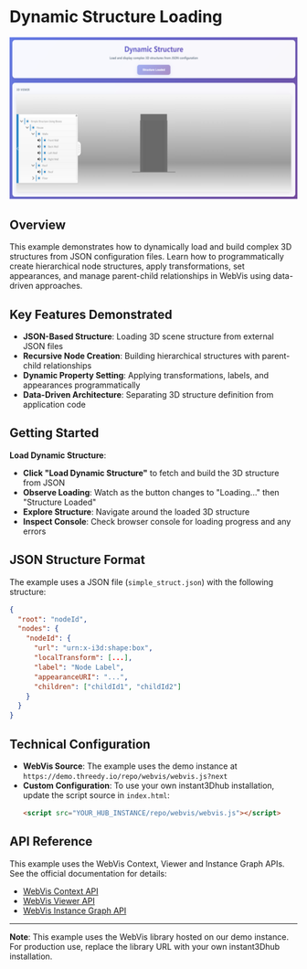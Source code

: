 
# Dynamic Structure Loading

![Dynamic Structure Loading](./thumb.png)

## Overview

This example demonstrates how to dynamically load and build complex 3D structures from JSON configuration files. Learn how to programmatically create hierarchical node structures, apply transformations, set appearances, and manage parent-child relationships in WebVis using data-driven approaches.

## Key Features Demonstrated

- **JSON-Based Structure**: Loading 3D scene structure from external JSON files
- **Recursive Node Creation**: Building hierarchical structures with parent-child relationships
- **Dynamic Property Setting**: Applying transformations, labels, and appearances programmatically
- **Data-Driven Architecture**: Separating 3D structure definition from application code

## Getting Started

**Load Dynamic Structure**:
   - **Click "Load Dynamic Structure"** to fetch and build the 3D structure from JSON
   - **Observe Loading**: Watch as the button changes to "Loading..." then "Structure Loaded"
   - **Explore Structure**: Navigate around the loaded 3D structure
   - **Inspect Console**: Check browser console for loading progress and any errors

## JSON Structure Format

The example uses a JSON file (`simple_struct.json`) with the following structure:
```json
{
  "root": "nodeId",
  "nodes": {
    "nodeId": {
      "url": "urn:x-i3d:shape:box",
      "localTransform": [...],
      "label": "Node Label",
      "appearanceURI": "...",
      "children": ["childId1", "childId2"]
    }
  }
}
```

## Technical Configuration

- **WebVis Source**: The example uses the demo instance at `https://demo.threedy.io/repo/webvis/webvis.js?next`
- **Custom Configuration**: To use your own instant3Dhub installation, update the script source in `index.html`:
  ```html
  <script src="YOUR_HUB_INSTANCE/repo/webvis/webvis.js"></script>
  ```
## API Reference

This example uses the WebVis Context, Viewer and Instance Graph APIs.  
See the official documentation for details:  
- [WebVis Context API](https://docs.threedy.io/latest/doc/webvis/interfaces/ContextAPI.html#contextapi)
- [WebVis Viewer API](https://docs.threedy.io/latest/doc/webvis/interfaces/ViewerAPI.html#viewerapi)
- [WebVis Instance Graph API](https://docs.threedy.io/latest/doc/webvis/interfaces/InstanceGraphAPI.html#instancegraphapi)
---

**Note**: This example uses the WebVis library hosted on our demo instance. For production use, replace the library URL with your own instant3Dhub installation.
